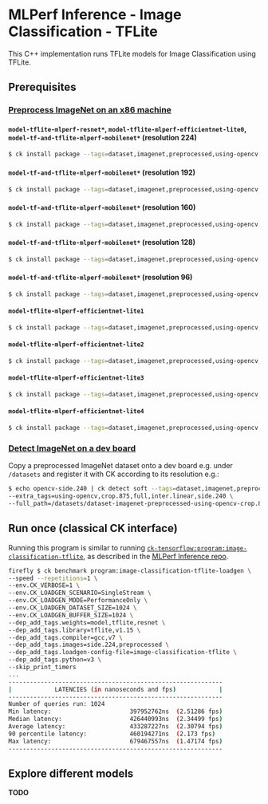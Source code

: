 # MLPerf Inference - Image Classification - TFLite

This C++ implementation runs TFLite models for Image Classification using TFLite.

## Prerequisites

### [Preprocess ImageNet on an x86 machine](https://github.com/arm-software/armnn-mlperf#preprocess-on-an-x86-machine-and-detect-on-an-arm-dev-board)

#### `model-tflite-mlperf-resnet*`, `model-tflite-mlperf-efficientnet-lite0`, `model-tf-and-tflite-mlperf-mobilenet*` (resolution 224)

```bash
$ ck install package --tags=dataset,imagenet,preprocessed,using-opencv,side.224,full --ask
```

#### `model-tf-and-tflite-mlperf-mobilenet*` (resolution 192)

```bash
$ ck install package --tags=dataset,imagenet,preprocessed,using-opencv,side.192,full --ask
```

#### `model-tf-and-tflite-mlperf-mobilenet*` (resolution 160)

```bash
$ ck install package --tags=dataset,imagenet,preprocessed,using-opencv,side.160,full --ask
```

#### `model-tf-and-tflite-mlperf-mobilenet*` (resolution 128)

```bash
$ ck install package --tags=dataset,imagenet,preprocessed,using-opencv,side.128,full --ask
```

#### `model-tf-and-tflite-mlperf-mobilenet*` (resolution 96)

```bash
$ ck install package --tags=dataset,imagenet,preprocessed,using-opencv,side.96,full --ask
```

#### `model-tflite-mlperf-efficientnet-lite1`

```bash
$ ck install package --tags=dataset,imagenet,preprocessed,using-opencv,side.240,full --ask
```

#### `model-tflite-mlperf-efficientnet-lite2`

```bash
$ ck install package --tags=dataset,imagenet,preprocessed,using-opencv,side.260,full --ask
```

#### `model-tflite-mlperf-efficientnet-lite3`

```bash
$ ck install package --tags=dataset,imagenet,preprocessed,using-opencv,side.280,full --ask
```

#### `model-tflite-mlperf-efficientnet-lite4`

```bash
$ ck install package --tags=dataset,imagenet,preprocessed,using-opencv,side.300,full --ask
```

### [Detect ImageNet on a dev board](https://github.com/arm-software/armnn-mlperf#preprocess-on-an-x86-machine-and-detect-on-an-arm-dev-board)

Copy a preprocessed ImageNet dataset onto a dev board e.g. under `/datasets` and register it with CK according to its resolution e.g.:

```bash
$ echo opencv-side.240 | ck detect soft --tags=dataset,imagenet,preprocessed,rgb8 \
--extra_tags=using-opencv,crop.875,full,inter.linear,side.240 \
--full_path=/datasets/dataset-imagenet-preprocessed-using-opencv-crop.875-full-inter.linear-side.240/ILSVRC2012_val_00000001.rgb8
```


## Run once (classical CK interface)

Running this program is similar to running [`ck-tensorflow:program:image-classification-tflite`](https://github.com/ctuning/ck-tensorflow/tree/master/program/image-classification-tflite),
as described in the [MLPerf Inference repo](https://github.com/mlperf/inference/tree/master/v0.5/classification_and_detection/optional_harness_ck/classification/tflite).

```bash
firefly $ ck benchmark program:image-classification-tflite-loadgen \
--speed --repetitions=1 \
--env.CK_VERBOSE=1 \
--env.CK_LOADGEN_SCENARIO=SingleStream \
--env.CK_LOADGEN_MODE=PerformanceOnly \
--env.CK_LOADGEN_DATASET_SIZE=1024 \
--env.CK_LOADGEN_BUFFER_SIZE=1024 \
--dep_add_tags.weights=model,tflite,resnet \
--dep_add_tags.library=tflite,v1.15 \
--dep_add_tags.compiler=gcc,v7 \
--dep_add_tags.images=side.224,preprocessed \
--dep_add_tags.loadgen-config-file=image-classification-tflite \
--dep_add_tags.python=v3 \
--skip_print_timers
...
------------------------------------------------------------
|            LATENCIES (in nanoseconds and fps)            |
------------------------------------------------------------
Number of queries run: 1024
Min latency:                      397952762ns  (2.51286 fps)
Median latency:                   426440993ns  (2.34499 fps)
Average latency:                  433287227ns  (2.30794 fps)
90 percentile latency:            460194271ns  (2.173 fps)
Max latency:                      679467557ns  (1.47174 fps)
------------------------------------------------------------ 
```

## Explore different models
**TODO**
